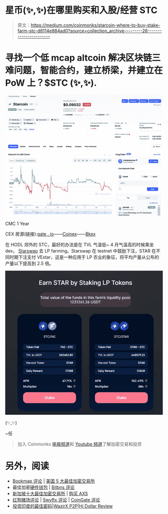 # 星币(✨,✨)在哪里购买和入股/经营 STC

> 原文：<https://medium.com/coinmonks/starcoin-where-to-buy-stake-farm-stc-d8114e884ad0?source=collection_archive---------26----------------------->

# 寻找一个低 mcap altcoin 解决区块链三难问题，智能合约，建立桥梁，并建立在 PoW 上？$STC (✨,✨).

![](img/6937d3d769e20f95edcca078f5d24e31.png)

CMC 1 Year

CEX 房源(链接):[gate . io](https://www.gate.io/)——[Coinex](https://www.coinex.com/)——[Bkex](https://www.bkex.com/)

在 HODL 郊外的 STC，最好的办法是在 TVL 气温低~ 4 月气温高的时候乘坐 dex， [Starswap](https://starswap.xyz/#/farm) 去 LP farming。Starswap 在 testnet 中鼓励下注，STAR 在不同时期下注支付 VEstar，这是一种应用于 LP 农业的象征，将平均产量从公布的产量以下提高到 2.5 倍。

![](img/1750cf975e8ed6dcd5107f4d466c2b0a.png)

(✨,✨)

~任

> 加入 Coinmonks [电报频道](https://t.me/coincodecap)和 [Youtube 频道](https://www.youtube.com/c/coinmonks/videos)了解加密交易和投资

# 另外，阅读

*   [Bookmap 评论](https://coincodecap.com/bookmap-review-2021-best-trading-software) | [美国 5 大最佳加密交易所](https://coincodecap.com/crypto-exchange-usa)
*   最佳加密[硬件钱包](/coinmonks/hardware-wallets-dfa1211730c6) | [Bitbns 评论](/coinmonks/bitbns-review-38256a07e161)
*   [新加坡十大最佳加密交易所](https://coincodecap.com/crypto-exchange-in-singapore) | [购买 AXS](https://coincodecap.com/buy-axs-token)
*   [红狗赌场评论](https://coincodecap.com/red-dog-casino-review) | [Swyftx 评论](https://coincodecap.com/swyftx-review) | [CoinGate 评论](https://coincodecap.com/coingate-review)
*   [投资印度的最佳密码](https://coincodecap.com/best-crypto-to-invest-in-india-in-2021)|[WazirX P2P](https://coincodecap.com/wazirx-p2p)|[Hi Dollar Review](https://coincodecap.com/hi-dollar-review)